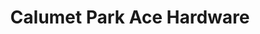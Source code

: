 ---
title: "Calumet Park Ace Hardware"
url: /calumet-park/calumet-park-ace-hardware/
shop: Baumarkt
---